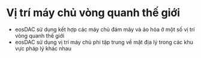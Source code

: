 Vị trí **máy chủ vòng quanh thế giới**
===

 * eosDAC sử dụng kết hợp các máy chủ đám mây và ảo hóa ở một số vị trí vòng quanh thế giới
 * eosDAC sử dụng vị trí máy chủ phi tập trung về mặt địa lý trong các khu vực pháp lý khác nhau
